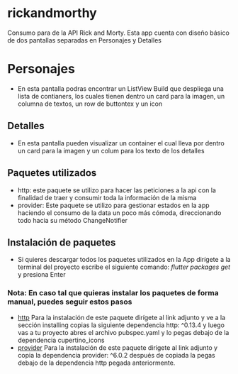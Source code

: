 # rickandmorthy


Consumo para de la API Rick and Morty.
Esta app cuenta con diseño básico de dos pantallas separadas en Personajes y Detalles
# Personajes 
- En esta pantalla podras encontrar un ListView Build que despliega una lista de contianers, los cuales tienen dentro un card para la imagen, un columna de textos, un row de buttontex y un icon


## Detalles
- En esta pantalla pueden visualizar un container el cual lleva por dentro un card para la imagen y un colum para los texto de los detalles


## Paquetes utilizados 
- http: este paquete se utilizo para hacer las peticiones a la api con la finalidad de traer y consumir toda la información de la misma
- provider: Este paquete se utilizo para gestionar estados en la app haciendo el consumo de la data un poco más cómoda, direccionando todo hacia su método ChangeNotifier


## Instalación de paquetes 
- Si quieres descargar todos los paquetes utilizados en la App dirígete a la terminal del proyecto escribe el siguiente comando: *flutter packages get* y presiona Enter


### Nota: En caso tal que quieras instalar los paquetes de forma manual, puedes seguir estos pasos
- [http](https://pub.dev/packages/http) Para la instalación de este paquete dirígete al link adjunto y ve a la sección installing copias la siguiente dependencia 
  http: ^0.13.4 y luego vas a tu proyecto abres el archivo pubspec.yaml y lo pegas debajo de la dependencia cupertino_icons
- [provider](https://pub.dev/packages/provider/install) Para la instalación de este paquete dirígete al link adjunto y copia la dependencia provider: ^6.0.2 después de copiada la pegas debajo de la dependencia http pegada anteriormente.

